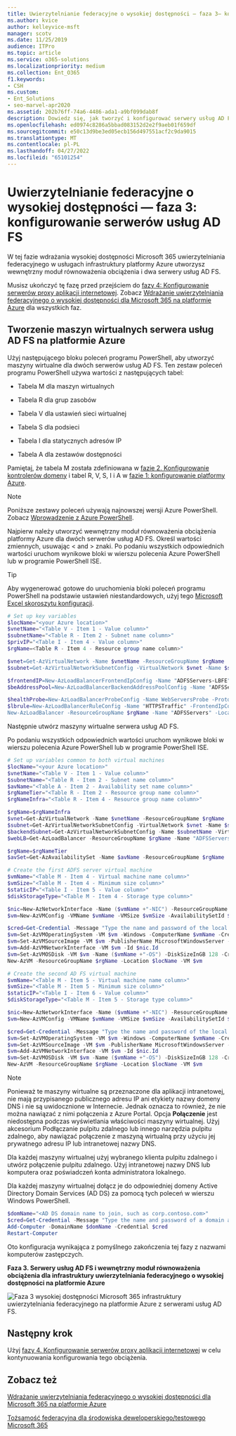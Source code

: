 ```yaml
---
title: Uwierzytelnianie federacyjne o wysokiej dostępności — faza 3— konfigurowanie serwerów usług AD FS
ms.author: kvice
author: kelleyvice-msft
manager: scotv
ms.date: 11/25/2019
audience: ITPro
ms.topic: article
ms.service: o365-solutions
ms.localizationpriority: medium
ms.collection: Ent_O365
f1.keywords:
- CSH
ms.custom:
- Ent_Solutions
- seo-marvel-apr2020
ms.assetid: 202b76ff-74a6-4486-ada1-a9bf099dab8f
description: Dowiedz się, jak tworzyć i konfigurować serwery usług AD FS na potrzeby uwierzytelniania federacyjnego o wysokiej dostępności dla Microsoft 365 w Microsoft Azure.
ms.openlocfilehash: ed0974c8286a5bbad083152d2e2f9aeb01f659df
ms.sourcegitcommit: e50c13d9be3ed05ecb156d497551acf2c9da9015
ms.translationtype: MT
ms.contentlocale: pl-PL
ms.lasthandoff: 04/27/2022
ms.locfileid: "65101254"
---
```

# <a name="high-availability-federated-authentication-phase-3-configure-ad-fs-servers"></a>Uwierzytelnianie federacyjne o wysokiej dostępności — faza 3: konfigurowanie serwerów usług AD FS

W tej fazie wdrażania wysokiej dostępności Microsoft 365 uwierzytelniania federacyjnego w usługach infrastruktury platformy Azure utworzysz wewnętrzny moduł równoważenia obciążenia i dwa serwery usług AD FS.
  
Musisz ukończyć tę fazę przed przejściem do [fazy 4: Konfigurowanie serwerów proxy aplikacji internetowej](high-availability-federated-authentication-phase-4-configure-web-application-pro.md). Zobacz [Wdrażanie uwierzytelniania federacyjnego o wysokiej dostępności dla Microsoft 365 na platformie Azure](deploy-high-availability-federated-authentication-for-microsoft-365-in-azure.md) dla wszystkich faz.
  
## <a name="create-the-ad-fs-server-virtual-machines-in-azure"></a>Tworzenie maszyn wirtualnych serwera usług AD FS na platformie Azure

Użyj następującego bloku poleceń programu PowerShell, aby utworzyć maszyny wirtualne dla dwóch serwerów usług AD FS. Ten zestaw poleceń programu PowerShell używa wartości z następujących tabel:
  
- Tabela M dla maszyn wirtualnych
    
- Tabela R dla grup zasobów
    
- Tabela V dla ustawień sieci wirtualnej
    
- Tabela S dla podsieci
    
- Tabela I dla statycznych adresów IP
    
- Tabela A dla zestawów dostępności
    
Pamiętaj, że tabela M została zdefiniowana w [fazie 2. Konfigurowanie kontrolerów domeny](high-availability-federated-authentication-phase-2-configure-domain-controllers.md) i tabel R, V, S, I i A w [fazie 1: konfigurowanie platformy Azure](high-availability-federated-authentication-phase-1-configure-azure.md).
  
> [!NOTE]
> Poniższe zestawy poleceń używają najnowszej wersji Azure PowerShell. Zobacz [Wprowadzenie z Azure PowerShell](/powershell/azure/get-started-azureps). 
  
Najpierw należy utworzyć wewnętrzny moduł równoważenia obciążenia platformy Azure dla dwóch serwerów usług AD FS. Określ wartości zmiennych, usuwając \< and > znaki. Po podaniu wszystkich odpowiednich wartości uruchom wynikowe bloki w wierszu polecenia Azure PowerShell lub w programie PowerShell ISE.
  
> [!TIP]
> Aby wygenerować gotowe do uruchomienia bloki poleceń programu PowerShell na podstawie ustawień niestandardowych, użyj tego [Microsoft Excel skoroszytu konfiguracji](https://github.com/MicrosoftDocs/OfficeDocs-Enterprise/raw/live/Enterprise/downloads/O365FedAuthInAzure_Config.xlsx). 

```powershell
# Set up key variables
$locName="<your Azure location>"
$vnetName="<Table V - Item 1 - Value column>"
$subnetName="<Table R - Item 2 - Subnet name column>"
$privIP="<Table I - Item 4 - Value column>"
$rgName=<Table R - Item 4 - Resource group name column>"

$vnet=Get-AzVirtualNetwork -Name $vnetName -ResourceGroupName $rgName
$subnet=Get-AzVirtualNetworkSubnetConfig -VirtualNetwork $vnet -Name $subnetName

$frontendIP=New-AzLoadBalancerFrontendIpConfig -Name "ADFSServers-LBFE" -PrivateIPAddress $privIP -Subnet $subnet
$beAddressPool=New-AzLoadBalancerBackendAddressPoolConfig -Name "ADFSServers-LBBE"

$healthProbe=New-AzLoadBalancerProbeConfig -Name WebServersProbe -Protocol "TCP" -Port 443 -IntervalInSeconds 15 -ProbeCount 2
$lbrule=New-AzLoadBalancerRuleConfig -Name "HTTPSTraffic" -FrontendIpConfiguration $frontendIP -BackendAddressPool $beAddressPool -Probe $healthProbe -Protocol "TCP" -FrontendPort 443 -BackendPort 443
New-AzLoadBalancer -ResourceGroupName $rgName -Name "ADFSServers" -Location $locName -LoadBalancingRule $lbrule -BackendAddressPool $beAddressPool -Probe $healthProbe -FrontendIpConfiguration $frontendIP
```

Następnie utwórz maszyny wirtualne serwera usług AD FS.
  
Po podaniu wszystkich odpowiednich wartości uruchom wynikowe bloki w wierszu polecenia Azure PowerShell lub w programie PowerShell ISE.
  
```powershell
# Set up variables common to both virtual machines
$locName="<your Azure location>"
$vnetName="<Table V - Item 1 - Value column>"
$subnetName="<Table R - Item 2 - Subnet name column>"
$avName="<Table A - Item 2 - Availability set name column>"
$rgNameTier="<Table R - Item 2 - Resource group name column>"
$rgNameInfra="<Table R - Item 4 - Resource group name column>"

$rgName=$rgNameInfra
$vnet=Get-AzVirtualNetwork -Name $vnetName -ResourceGroupName $rgName
$subnet=Get-AzVirtualNetworkSubnetConfig -VirtualNetwork $vnet -Name $subnetName
$backendSubnet=Get-AzVirtualNetworkSubnetConfig -Name $subnetName -VirtualNetwork $vnet
$webLB=Get-AzLoadBalancer -ResourceGroupName $rgName -Name "ADFSServers"

$rgName=$rgNameTier
$avSet=Get-AzAvailabilitySet -Name $avName -ResourceGroupName $rgName

# Create the first ADFS server virtual machine
$vmName="<Table M - Item 4 - Virtual machine name column>"
$vmSize="<Table M - Item 4 - Minimum size column>"
$staticIP="<Table I - Item 5 - Value column>"
$diskStorageType="<Table M - Item 4 - Storage type column>"

$nic=New-AzNetworkInterface -Name ($vmName +"-NIC") -ResourceGroupName $rgName -Location $locName -Subnet $backendSubnet -LoadBalancerBackendAddressPool $webLB.BackendAddressPools[0] -PrivateIpAddress $staticIP
$vm=New-AzVMConfig -VMName $vmName -VMSize $vmSize -AvailabilitySetId $avset.Id

$cred=Get-Credential -Message "Type the name and password of the local administrator account for the first AD FS server." 
$vm=Set-AzVMOperatingSystem -VM $vm -Windows -ComputerName $vmName -Credential $cred -ProvisionVMAgent -EnableAutoUpdate
$vm=Set-AzVMSourceImage -VM $vm -PublisherName MicrosoftWindowsServer -Offer WindowsServer -Skus 2016-Datacenter -Version "latest"
$vm=Add-AzVMNetworkInterface -VM $vm -Id $nic.Id
$vm=Set-AzVMOSDisk -VM $vm -Name ($vmName +"-OS") -DiskSizeInGB 128 -CreateOption FromImage -StorageAccountType $diskStorageType
New-AzVM -ResourceGroupName $rgName -Location $locName -VM $vm

# Create the second AD FS virtual machine
$vmName="<Table M - Item 5 - Virtual machine name column>"
$vmSize="<Table M - Item 5 - Minimum size column>"
$staticIP="<Table I - Item 6 - Value column>"
$diskStorageType="<Table M - Item 5 - Storage type column>"

$nic=New-AzNetworkInterface -Name ($vmName +"-NIC") -ResourceGroupName $rgName -Location $locName  -Subnet $backendSubnet -LoadBalancerBackendAddressPool $webLB.BackendAddressPools[0] -PrivateIpAddress $staticIP
$vm=New-AzVMConfig -VMName $vmName -VMSize $vmSize -AvailabilitySetId $avset.Id

$cred=Get-Credential -Message "Type the name and password of the local administrator account for the second AD FS server." 
$vm=Set-AzVMOperatingSystem -VM $vm -Windows -ComputerName $vmName -Credential $cred -ProvisionVMAgent -EnableAutoUpdate
$vm=Set-AzVMSourceImage -VM $vm -PublisherName MicrosoftWindowsServer -Offer WindowsServer -Skus 2016-Datacenter -Version "latest"
$vm=Add-AzVMNetworkInterface -VM $vm -Id $nic.Id
$vm=Set-AzVMOSDisk -VM $vm -Name ($vmName +"-OS") -DiskSizeInGB 128 -CreateOption FromImage -StorageAccountType $diskStorageType
New-AzVM -ResourceGroupName $rgName -Location $locName -VM $vm

```

> [!NOTE]
> Ponieważ te maszyny wirtualne są przeznaczone dla aplikacji intranetowej, nie mają przypisanego publicznego adresu IP ani etykiety nazwy domeny DNS i nie są uwidocznione w Internecie. Jednak oznacza to również, że nie można nawiązać z nimi połączenia z Azure Portal. Opcja **Połączenie** jest niedostępna podczas wyświetlania właściwości maszyny wirtualnej. Użyj akcesorium Podłączanie pulpitu zdalnego lub innego narzędzia pulpitu zdalnego, aby nawiązać połączenie z maszyną wirtualną przy użyciu jej prywatnego adresu IP lub intranetowej nazwy DNS.
  
Dla każdej maszyny wirtualnej użyj wybranego klienta pulpitu zdalnego i utwórz połączenie pulpitu zdalnego. Użyj intranetowej nazwy DNS lub komputera oraz poświadczeń konta administratora lokalnego.
  
Dla każdej maszyny wirtualnej dołącz je do odpowiedniej domeny Active Directory Domain Services (AD DS) za pomocą tych poleceń w wierszu Windows PowerShell.
  
```powershell
$domName="<AD DS domain name to join, such as corp.contoso.com>"
$cred=Get-Credential -Message "Type the name and password of a domain acccount."
Add-Computer -DomainName $domName -Credential $cred
Restart-Computer
```

Oto konfiguracja wynikająca z pomyślnego zakończenia tej fazy z nazwami komputerów zastępczych.
  
**Faza 3. Serwery usług AD FS i wewnętrzny moduł równoważenia obciążenia dla infrastruktury uwierzytelniania federacyjnego o wysokiej dostępności na platformie Azure**

![Faza 3 wysokiej dostępności Microsoft 365 infrastruktury uwierzytelniania federacyjnego na platformie Azure z serwerami usług AD FS.](../media/f39b2d2f-8a5b-44da-b763-e1f943fcdbc4.png)
  
## <a name="next-step"></a>Następny krok

Użyj [fazy 4. Konfigurowanie serwerów proxy aplikacji internetowej](high-availability-federated-authentication-phase-4-configure-web-application-pro.md) w celu kontynuowania konfigurowania tego obciążenia.
  
## <a name="see-also"></a>Zobacz też

[Wdrażanie uwierzytelniania federacyjnego o wysokiej dostępności dla Microsoft 365 na platformie Azure](deploy-high-availability-federated-authentication-for-microsoft-365-in-azure.md)
  
[Tożsamość federacyjna dla środowiska deweloperskiego/testowego Microsoft 365](federated-identity-for-your-microsoft-365-dev-test-environment.md)